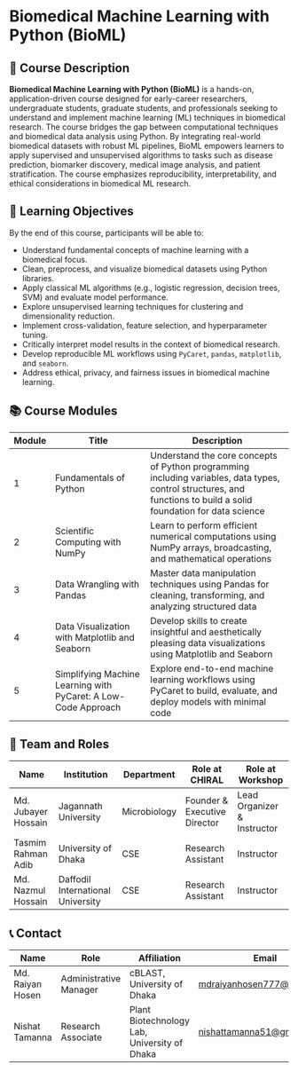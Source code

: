 # Biomedical Machine Learning with Python (BioML)

## 📘 Course Description

**Biomedical Machine Learning with Python (BioML)** is a hands-on, application-driven course designed for early-career researchers, undergraduate students, graduate students, and professionals seeking to understand and implement machine learning (ML) techniques in biomedical research. The course bridges the gap between computational techniques and biomedical data analysis using Python. By integrating real-world biomedical datasets with robust ML pipelines, BioML empowers learners to apply supervised and unsupervised algorithms to tasks such as disease prediction, biomarker discovery, medical image analysis, and patient stratification. The course emphasizes reproducibility, interpretability, and ethical considerations in biomedical ML research.

## 🎯 Learning Objectives

By the end of this course, participants will be able to:

- Understand fundamental concepts of machine learning with a biomedical focus.
- Clean, preprocess, and visualize biomedical datasets using Python libraries.
- Apply classical ML algorithms (e.g., logistic regression, decision trees, SVM) and evaluate model performance.
- Explore unsupervised learning techniques for clustering and dimensionality reduction.
- Implement cross-validation, feature selection, and hyperparameter tuning.
- Critically interpret model results in the context of biomedical research.
- Develop reproducible ML workflows using `PyCaret`, `pandas`, `matplotlib`, and `seaborn`.
- Address ethical, privacy, and fairness issues in biomedical machine learning.

## 📚 Course Modules

| Module | Title                                                | Description                                                                                             |
|--------|------------------------------------------------------|---------------------------------------------------------------------------------------------------------|
| 1      | Fundamentals of Python                               | Understand the core concepts of Python programming including variables, data types, control structures, and functions to build a solid foundation for data science |
| 2      | Scientific Computing with NumPy                      | Learn to perform efficient numerical computations using NumPy arrays, broadcasting, and mathematical operations |
| 3      | Data Wrangling with Pandas                           | Master data manipulation techniques using Pandas for cleaning, transforming, and analyzing structured data |
| 4      | Data Visualization with Matplotlib and Seaborn       | Develop skills to create insightful and aesthetically pleasing data visualizations using Matplotlib and Seaborn |
| 5      | Simplifying Machine Learning with PyCaret: A Low-Code Approach | Explore end-to-end machine learning workflows using PyCaret to build, evaluate, and deploy models with minimal code |

## 👥 Team and Roles

| Name                  | Institution                      | Department | Role at CHIRAL              | Role at Workshop   |
|-----------------------|----------------------------------|------------|------------------------------|---------------------|
| Md. Jubayer Hossain   | Jagannath University             | Microbiology | Founder & Executive Director | Lead Organizer & Instructor     |
| Tasmim Rahman Adib    | University of Dhaka              | CSE         | Research Assistant            | Instructor          |
| Md. Nazmul Hossain    | Daffodil International University | CSE         | Research Assistant            | Instructor          |


## 📞 Contact

| Name              | Role                                               | Affiliation                             | Email                                  |
|-------------------|----------------------------------------------------|-----------------------------------------|----------------------------------------|
| Md. Raiyan Hosen  | Administrative Manager                             | cBLAST, University of Dhaka              | [mdraiyanhosen777@gmail.com](mailto:mdraiyanhosen777@gmail.com) |
| Nishat Tamanna    | Research Associate                                 | Plant Biotechnology Lab, University of Dhaka | [nishattamanna51@gmail.com](mailto:nishattamanna51@gmail.com) |






